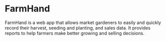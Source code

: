 # FarmHand

FarmHand is a web app that allows market gardeners to easily and quickly record their harvest, seeding and planting, and sales data. It provides reports to help farmers make better growing and selling decisions.
